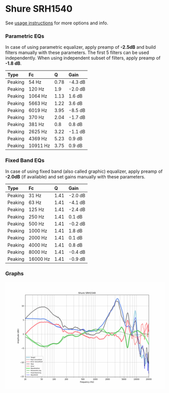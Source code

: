 # Shure SRH1540
See [usage instructions](https://github.com/jaakkopasanen/AutoEq#usage) for more options and info.

### Parametric EQs
In case of using parametric equalizer, apply preamp of **-2.5dB** and build filters manually
with these parameters. The first 5 filters can be used independently.
When using independent subset of filters, apply preamp of **-1.8 dB**.

| Type    | Fc       |    Q | Gain    |
|:--------|:---------|:-----|:--------|
| Peaking | 54 Hz    | 0.78 | -4.3 dB |
| Peaking | 120 Hz   | 1.9  | -2.0 dB |
| Peaking | 1064 Hz  | 1.13 | 1.6 dB  |
| Peaking | 5663 Hz  | 1.22 | 3.6 dB  |
| Peaking | 6019 Hz  | 3.95 | -8.5 dB |
| Peaking | 370 Hz   | 2.04 | -1.7 dB |
| Peaking | 381 Hz   | 0.8  | 0.8 dB  |
| Peaking | 2625 Hz  | 3.22 | -1.1 dB |
| Peaking | 4369 Hz  | 5.23 | 0.9 dB  |
| Peaking | 10911 Hz | 3.75 | 0.9 dB  |

### Fixed Band EQs
In case of using fixed band (also called graphic) equalizer, apply preamp of **-2.0dB**
(if available) and set gains manually with these parameters.

| Type    | Fc       |    Q | Gain    |
|:--------|:---------|:-----|:--------|
| Peaking | 31 Hz    | 1.41 | -2.0 dB |
| Peaking | 63 Hz    | 1.41 | -4.1 dB |
| Peaking | 125 Hz   | 1.41 | -2.4 dB |
| Peaking | 250 Hz   | 1.41 | 0.1 dB  |
| Peaking | 500 Hz   | 1.41 | -0.2 dB |
| Peaking | 1000 Hz  | 1.41 | 1.8 dB  |
| Peaking | 2000 Hz  | 1.41 | 0.1 dB  |
| Peaking | 4000 Hz  | 1.41 | 0.8 dB  |
| Peaking | 8000 Hz  | 1.41 | -0.4 dB |
| Peaking | 16000 Hz | 1.41 | -0.9 dB |

### Graphs
![](./Shure%20SRH1540.png)